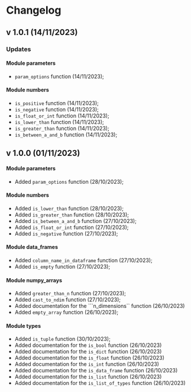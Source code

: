 # Changelog


## v 1.0.1 (14/11/2023)

### Updates

#### Module parameters
- ``param_options`` function (14/11/2023);

#### Module numbers
- ``is_positive`` function (14/11/2023);
- ``is_negative`` function (14/11/2023);
- ``is_float_or_int`` function (14/11/2023);
- ``is_lower_than`` function (14/11/2023);
- ``is_greater_than`` function (14/11/2023);
- ``is_between_a_and_b`` function (14/11/2023);


## v 1.0.0 (01/11/2023)

#### Module parameters
- Added ``param_options`` function (28/10/2023);


#### Module numbers
- Added ``is_lower_than`` function (28/10/2023);
- Added ``is_greater_than`` function (28/10/2023);
- Added ``is_between_a_and_b`` function (27/10/2023);
- Added ``is_float_or_int`` function (27/10/2023);
- Added ``is_negative`` function (27/10/2023);




#### Module data_frames
- Added ``column_name_in_dataframe`` function (27/10/2023);
- Added ``is_empty`` function (27/10/2023);

#### Module numpy_arrays
- Added ``greater_than_n`` function (27/10/2023);
- Added ``cast_to_ndim`` function (27/10/2023);
- Added documentation for the ```n_dimensions`` function (26/10/2023)
- Added ``empty_array`` function (26/10/2023);


#### Module types 
- Added ``is_tuple`` function (30/10/2023);
- Added documentation for the ```is_bool``` function (26/10/2023)
- Added documentation for the ```is_dict``` function (26/10/2023)
- Added documentation for the ```is_float``` function (26/10/2023)
- Added documentation for the ```is_int``` function (26/10/2023)
- Added documentation for the ```is_data_frame``` function (26/10/2023)
- Added documentation for the ```is_list``` function (26/10/2023)
- Added documentation for the ```is_list_of_types``` function (26/10/2023)







